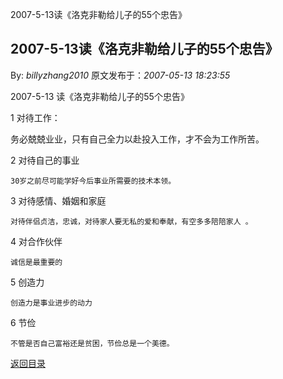 2007-5-13读《洛克非勒给儿子的55个忠告》
## 2007-5-13读《洛克非勒给儿子的55个忠告》

By: *billyzhang2010* 原文发布于：*2007-05-13 18:23:55*

 2007-5-13 读《洛克非勒给儿子的55个忠告》

 

 1 对待工作：

   
务必兢兢业业，只有自己全力以赴投入工作，才不会为工作所苦。   

 2 对待自己的事业

    30岁之前尽可能学好今后事业所需要的技术本领。

 3 对待感情、婚姻和家庭

    对待伴侣贞洁，忠诚，对待家人要无私的爱和奉献，有空多多陪陪家人 。

 4 对合作伙伴

    诚信是最重要的   

 5 创造力

    创造力是事业进步的动力

 6 节俭

    不管是否自己富裕还是贫困，节俭总是一个美德。

 

[返回目录](index.html)
